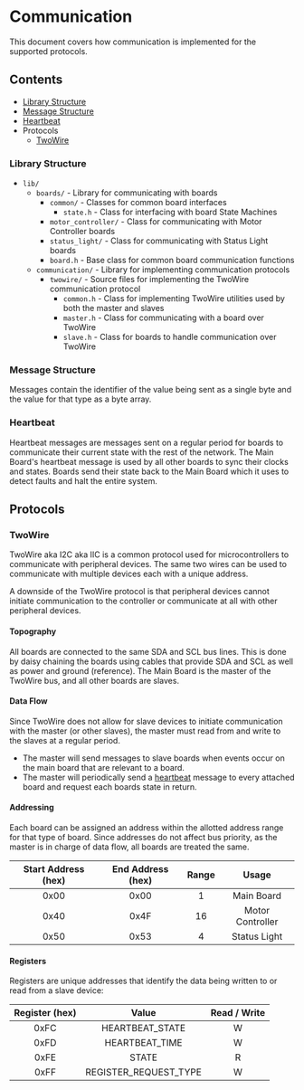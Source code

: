 # Communication

This document covers how communication is implemented for the supported
protocols.

## Contents

- [Library Structure](#library-structure)
- [Message Structure](#message-structure)
- [Heartbeat](#heartbeat)
- Protocols
  - [TwoWire](#twowire)

### Library Structure

- `lib/`
  - `boards/` - Library for communicating with boards
    - `common/` - Classes for common board interfaces
      - `state.h` - Class for interfacing with board State Machines
    - `motor_controller/` - Class for communicating with Motor Controller boards
    - `status_light/` - Class for communicating with Status Light boards
    - `board.h` - Base class for common board communication functions
  - `communication/` - Library for implementing communication protocols
    - `twowire/` - Source files for implementing the TwoWire communication
      protocol
      - `common.h` - Class for implementing TwoWire utilities used by both the
        master and slaves
      - `master.h` - Class for communicating with a board over TwoWire
      - `slave.h` - Class for boards to handle communication over TwoWire

### Message Structure

Messages contain the identifier of the value being sent as a single byte and the
value for that type as a byte array.

### Heartbeat

Heartbeat messages are messages sent on a regular period for boards to
communicate their current state with the rest of the network. The Main Board's
heartbeat message is used by all other boards to sync their clocks and states.
Boards send their state back to the Main Board which it uses to detect faults
and halt the entire system.

## Protocols

### TwoWire

TwoWire aka I2C aka IIC is a common protocol used for microcontrollers to
communicate with peripheral devices. The same two wires can be used to
communicate with multiple devices each with a unique address.

A downside of the TwoWire protocol is that peripheral devices cannot initiate
communication to the controller or communicate at all with other peripheral
devices.

#### Topography

All boards are connected to the same SDA and SCL bus lines. This is done by
daisy chaining the boards using cables that provide SDA and SCL as well as power
and ground (reference). The Main Board is the master of the TwoWire bus, and all
other boards are slaves.

#### Data Flow

Since TwoWire does not allow for slave devices to initiate communication with
the master (or other slaves), the master must read from and write to the slaves
at a regular period.

- The master will send messages to slave boards when events occur on the main
  board that are relevant to a board.
- The master will periodically send a [heartbeat](#heartbeat) message to every
  attached board and request each boards state in return.

#### Addressing

Each board can be assigned an address within the allotted address range for that
type of board. Since addresses do not affect bus priority, as the master is in
charge of data flow, all boards are treated the same.

| Start Address (hex) | End Address (hex) | Range |      Usage       |
| :-----------------: | :---------------: | :---: | :--------------: |
|        0x00         |       0x00        |   1   |    Main Board    |
|        0x40         |       0x4F        |  16   | Motor Controller |
|        0x50         |       0x53        |   4   |   Status Light   |

#### Registers

Registers are unique addresses that identify the data being written to or read
from a slave device:

| Register (hex) |         Value         | Read / Write |
| :------------: | :-------------------: | :----------: |
|      0xFC      |    HEARTBEAT_STATE    |      W       |
|      0xFD      |    HEARTBEAT_TIME     |      W       |
|      0xFE      |         STATE         |      R       |
|      0xFF      | REGISTER_REQUEST_TYPE |      W       |
